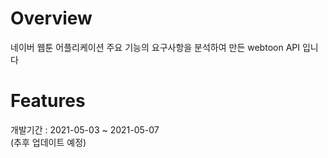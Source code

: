 # Overview
네이버 웹툰 어플리케이션 주요 기능의 요구사항을 분석하여 만든 webtoon API 입니다

# Features




개발기간 : 2021-05-03 ~ 2021-05-07<br>
(추후 업데이트 예정)
